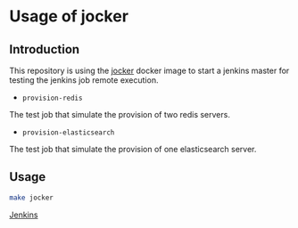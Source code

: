 # Usage of jocker

## Introduction

This repository is using the [jocker](https://github.com/fr123k/jocker) docker image
to start a jenkins master for testing the jenkins job remote execution.

* `provision-redis`

The test job that simulate the provision of two redis servers.

* `provision-elasticsearch`

The test job that simulate the provision of one elasticsearch server.

## Usage

```bash
make jocker
```
[Jenkins](http://localhost:8888/)
